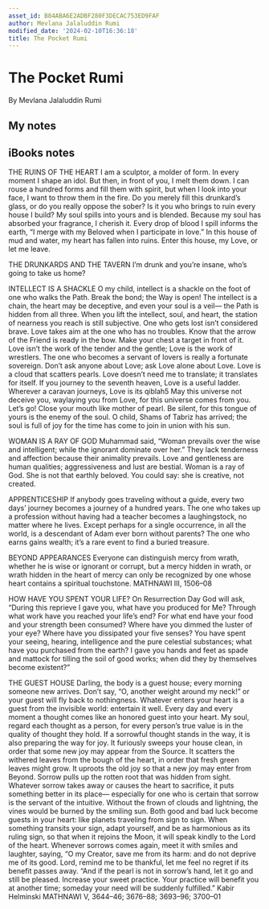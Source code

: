 ```yaml
---
asset_id: B84ABA6E2ADBF280F3DECAC753ED9FAF
author: Mevlana Jalaluddin Rumi
modified_date: '2024-02-10T16:36:18'
title: The Pocket Rumi
---
```


# The Pocket Rumi

By Mevlana Jalaluddin Rumi

## My notes <a name="my_notes_dont_delete"></a>



## iBooks notes <a name="ibooks_notes_dont_delete"></a>


THE RUINS OF THE HEART
I am a sculptor, a molder of form.
In every moment I shape an idol.
But then, in front of you, I melt them down.
I can rouse a hundred forms
and fill them with spirit,
but when I look into your face,
I want to throw them in the fire.
Do you merely fill this drunkard’s glass,
or do you really oppose the sober?
Is it you who brings to ruin
every house I build?
My soul spills into yours and is blended.
Because my soul has absorbed your fragrance,
I cherish it.
Every drop of blood I spill
informs the earth,
“I merge with my Beloved
when I participate in love.”
In this house of mud and water,
my heart has fallen into ruins.
Enter this house, my Love, or let me leave.

THE DRUNKARDS AND THE TAVERN
I’m drunk and you’re insane,
who’s going to take us home?

INTELLECT IS A SHACKLE
O my child, intellect is a shackle
on the foot of one who walks the Path.
Break the bond; the Way is open!
The intellect is a chain, the heart may be deceptive,
and even your soul is a veil—
the Path is hidden from all three.
When you lift the intellect, soul, and heart,
the station of nearness you reach is still subjective.
One who gets lost isn’t considered brave.
Love takes aim at the one who has no troubles.
Know that the arrow of the Friend is ready in the bow.
Make your chest a target in front of it.
Love isn’t the work of the tender and the gentle;
Love is the work of wrestlers.
The one who becomes a servant of lovers
is really a fortunate sovereign.
Don’t ask anyone about Love;
ask Love alone about Love.
Love is a cloud that scatters pearls.
Love doesn’t need me to translate; it translates for itself.
If you journey to the seventh heaven,
Love is a useful ladder.
Wherever a caravan journeys, Love is its qiblah5
May this universe not deceive you,
waylaying you from Love,
for this universe comes from you.
Let’s go! Close your mouth like mother of pearl.
Be silent, for this tongue of yours
is the enemy of the soul.
O child, Shams of Tabriz has arrived;
the soul is full of joy
for the time has come to join in union with his sun.

WOMAN IS A RAY OF GOD
Muhammad said,
“Woman prevails over the wise and intelligent;
while the ignorant dominate over her.”
They lack tenderness and affection
because their animality prevails.
Love and gentleness are human qualities;
aggressiveness and lust are bestial.
Woman is a ray of God.
She is not that earthly beloved.
You could say:
she is creative, not created.

APPRENTICESHIP
If anybody goes traveling without a guide,
every two days’ journey
becomes a journey of a hundred years.
The one who takes up a profession
without having had a teacher
becomes a laughingstock,
no matter where he lives.
Except perhaps for a single occurrence,
in all the world, is a descendant of Adam
ever born without parents?
The one who earns gains wealth;
it’s a rare event
to find a buried treasure.


BEYOND APPEARANCES
Everyone can distinguish mercy from wrath,
whether he is wise or ignorant or corrupt,
but a mercy hidden in wrath,
or wrath hidden in the heart of mercy
can only be recognized by one whose heart
contains a spiritual touchstone.
MATHNAWI III, 1506–08

HOW HAVE YOU SPENT YOUR LIFE?
On Resurrection Day God will ask,
“During this reprieve I gave you,
what have you produced for Me?
Through what work have you reached your life’s end?
For what end have your food
and your strength been consumed?
Where have you dimmed the luster of your eye?
Where have you dissipated your five senses?
You have spent your seeing, hearing, intelligence
and the pure celestial substances;
what have you purchased from the earth?
I gave you hands and feet as spade and mattock
for tilling the soil of good works;
when did they by themselves become existent?”


THE GUEST HOUSE
Darling, the body is a guest house;
every morning someone new arrives.
Don’t say, “O, another weight around my neck!”
or your guest will fly back to nothingness.
Whatever enters your heart is a guest
from the invisible world: entertain it well.
Every day and every moment a thought comes
like an honored guest into your heart.
My soul, regard each thought as a person,
for every person’s true value
is in the quality of thought they hold.
If a sorrowful thought stands in the way,
it is also preparing the way for joy.
It furiously sweeps your house clean,
in order that some new joy
may appear from the Source.
It scatters the withered leaves
from the bough of the heart,
in order that fresh green leaves might grow.
It uproots the old joy so that
a new joy may enter from Beyond.
Sorrow pulls up the rotten root
that was hidden from sight.
Whatever sorrow takes away
or causes the heart to sacrifice,
it puts something better in its place—
especially for one who is certain
that sorrow is the servant of the intuitive.
Without the frown of clouds and lightning,
the vines would be burned by the smiling sun.
Both good and bad luck
become guests in your heart:
like planets traveling from sign to sign.
When something transits your sign,
adapt yourself,
and be as harmonious as its ruling sign,
so that when it rejoins the Moon,
it will speak kindly to the Lord of the heart.
Whenever sorrows comes again,
meet it with smiles and laughter,
saying, “O my Creator, save me from its harm:
and do not deprive me of its good.
Lord, remind me to be thankful,
let me feel no regret if its benefit passes away.
“And if the pearl is not in sorrow’s hand,
let it go and still be pleased.
Increase your sweet practice.
Your practice will benefit you at another time;
someday your need will be suddenly fulfilled.”
Kabir Helminski
MATHNAWI V, 3644–46; 3676–88; 3693–96; 3700–01